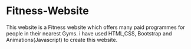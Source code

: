 # Fitness-Website
This website is a Fitness website which offers many paid programmes for people in their nearest Gyms.
i have used HTML,CSS, Bootstrap and Animations(Javascript) to create this website. 

